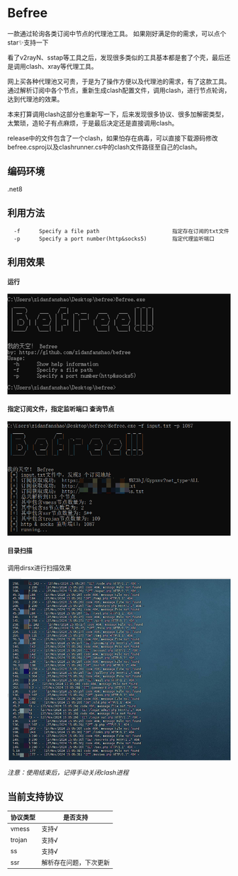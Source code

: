 # Befree

一款通过轮询各类订阅中节点的代理池工具。        如果刚好满足你的需求，可以点个star✨支持一下

看了v2rayN、sstap等工具之后，发现很多类似的工具基本都是套了个壳，最后还是调用clash、xray等代理工具。

网上买各种代理池又可贵，于是为了操作方便以及代理池的需求，有了这款工具。通过解析订阅中各个节点，重新生成clash配置文件，调用clash，进行节点轮询，达到代理池的效果。

本来打算调用clash这部分也重新写一下，后来发现很多协议、很多加解密类型，太繁琐，造轮子有点麻烦，于是最后决定还是直接调用clash。

release中的文件包含了一个clash，如果怕存在病毒，可以直接下载源码修改befree.csproj以及clashrunner.cs中的clash文件路径至自己的clash。



## 编码环境

.net8



## 利用方法

```
  -f      Specify a file path						指定存在订阅的txt文件
  -p      Specify a port number(http&socks5) 		指定代理监听端口
```



## 利用效果

#### 运行

![image-20241127140957204](./assets/image-20241127140957204.png)

#### 指定订阅文件，指定监听端口 查询节点

![image-20241127164212711](./assets/image-20241127164212711.png)

#### 目录扫描

调用dirsx进行扫描效果

![image-20241127150550981](./assets/image-20241127150550981.png)

*注意：使用结束后，记得手动关闭clash进程*

## 当前支持协议

| 协议类型 | 是否支持               |
| -------- | ---------------------- |
| vmess    | 支持√                  |
| trojan   | 支持√                  |
| ss       | 支持√                  |
| ssr      | 解析存在问题，下次更新 |


